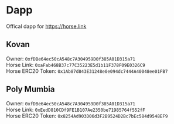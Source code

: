 # Dapp
Offical dapp for https://horse.link

## Kovan
Owner: `0xfDBe64ec50cA548c7A304959D0f385A01D315a71`   
Horse Link: `0xaFab468B37c77C35223E5d1b11F378F09E0326C9`   
Horse ERC20 Token: `0x1Ab87d843E31248e0e094dc7444A40048ee01FB7`   

## Poly Mumbia

Owner: `0xfDBe64ec50cA548c7A304959D0f385A01D315a71`   
Horse Link:  `0xEedD810CDf9FE1B107Ae2350be71985764f552fF`  
Horse ERC20 Token: `0x8254Ad903D06d3F2B9524D2Bc7bEc584d9548EF9`  
